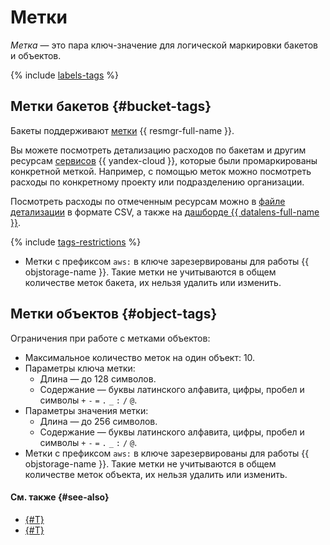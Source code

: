 # Метки

_Метка_ — это пара ключ-значение для логической маркировки бакетов и объектов.

{% include [labels-tags](../../_includes/storage/labels-tags.md) %}

## Метки бакетов {#bucket-tags}

Бакеты поддерживают [метки](../../resource-manager/concepts/labels.md) {{ resmgr-full-name }}.


Вы можете посмотреть детализацию расходов по бакетам и другим ресурсам [сервисов](../../resource-manager/concepts/labels.md#services) {{ yandex-cloud }}, которые были промаркированы конкретной меткой. Например, с помощью меток можно посмотреть расходы по конкретному проекту или подразделению организации.

Посмотреть расходы по отмеченным ресурсам можно в [файле детализации](../../billing/operations/get-folder-report.md#format) в формате CSV, а также на [дашборде {{ datalens-full-name }}](../../billing/operations/dashboard.md).


{% include [tags-restrictions](../../_includes/tags-restrictions.md) %}

* Метки с префиксом `aws:` в ключе зарезервированы для работы {{ objstorage-name }}. Такие метки не учитываются в общем количестве меток бакета, их нельзя удалить или изменить.

## Метки объектов {#object-tags}

Ограничения при работе с метками объектов:

* Максимальное количество меток на один объект: 10.
* Параметры ключа метки:
  * Длина — до 128 символов.
  * Содержание — буквы латинского алфавита, цифры, пробел и символы `+` `-` `=` `.` `_` `:` `/` `@`.
* Параметры значения метки:
  * Длина — до 256 символов.
  * Содержание — буквы латинского алфавита, цифры, пробел и символы `+` `-` `=` `.` `_` `:` `/` `@`.
* Метки с префиксом `aws:` в ключе зарезервированы для работы {{ objstorage-name }}. Такие метки не учитываются в общем количестве меток объекта, их нельзя удалить или изменить.

#### См. также {#see-also}

* [{#T}](../operations/buckets/tagging.md)
* [{#T}](../operations/objects/tagging.md)
